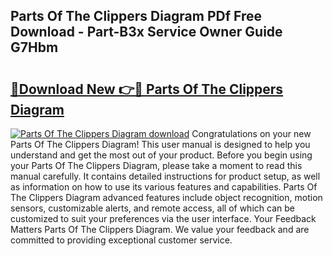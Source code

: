 ## Parts Of The Clippers Diagram PDf Free Download - Part-B3x Service Owner Guide G7Hbm

# <h2><a href="http://dfhvo98.blite.top/?on=Parts+Of+The+Clippers+Diagram">🔗Download New 👉🔴 Parts Of The Clippers Diagram</a></h2>

[![Parts Of The Clippers Diagram download](https://i.imgur.com/lujVjoI.png)](http://dfhvo98.blite.top/?on=Parts+Of+The+Clippers+Diagram)
Congratulations on your new Parts Of The Clippers Diagram! This user manual is designed to help you understand and get the most out of your product. Before you begin using your Parts Of The Clippers Diagram, please take a moment to read this manual carefully. It contains detailed instructions for product setup, as well as information on how to use its various features and capabilities. Parts Of The Clippers Diagram advanced features include object recognition, motion sensors, customizable alerts, and remote access, all of which can be customized to suit your preferences via the user interface. Your Feedback Matters Parts Of The Clippers Diagram. We value your feedback and are committed to providing exceptional customer service.
